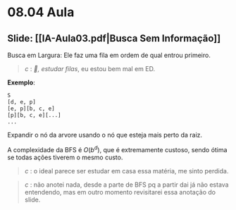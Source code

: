 # 08.04 Aula

## Slide: [[IA-Aula03.pdf|Busca Sem Informação]]

Busca em Largura: Ele faz uma fila em ordem de qual entrou primeiro.

> *c* : *🚧, estudar filas*, eu estou bem mal em ED.

**Exemplo**:
```txt
S
[d, e, p]
[e, p][b, c, e]
[p][b, c, e][...]
...
```

Expandir o nó da arvore usando o nó que esteja mais perto da raiz.

A complexidade da BFS é $O(b^d)$, que é extremamente custoso, sendo ótima se todas ações tiverem o mesmo custo. 

> *c* : o ideal parece ser estudar em casa essa matéria, me sinto perdida.

> *c* : não anotei nada, desde a parte de BFS pq a partir dai já não estava entendendo, mas em outro momento revisitarei essa anotação do slide.